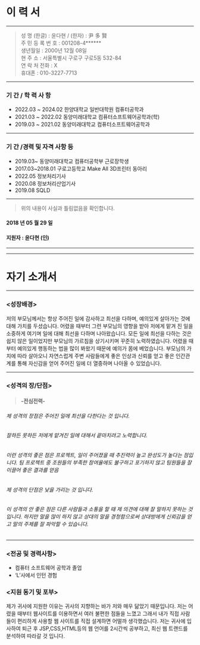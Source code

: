 #	이   력   서
----
>성  명 (한글) :  윤다현 / (한자) : 尹 多 賢	  
주 민 등 록 번 호 :  001208-4******  
생년월일	: 2000년 12월 08일  
현 주 소 : 서울특별시 구로구 구로5동 532-84  
연 락 처	전화 : X                                        
휴대폰 : 010-3227-7713
---
### 기    간	/ 학 력 사 항  
- 2022.03 ~ 2024.02	한양대학교 일반대학원 컴퓨터공학과	  
- 2021.03 ~ 2022.02	동양미래대학교 컴퓨터소프트웨어공학과(학)	  
- 2019.03 ~ 2021.02	동양미래대학교 컴퓨터소프트웨어공학과	  
---
### 기    간 /경력 및 자격 사항 등	
- 2019.03~	동양미래대학교 컴퓨터공학부 근로장학생	  
- 2017.03~2018.01	 구로고등학교 Make All 3D프린터 동아리	  
- 2022.05	정보처리기사	  
- 2020.08	정보처리산업기사	  
- 2019.08	SQLD	  
---

> 위의 내용이 사실과 틀림없음을 확인합니다.

#### 2018 년  05 월  29 일

#### 지원자 : 윤다현 (인) 
---
---
 
 # 자기 소개서
---
### <성장배경>  

저의 부모님께서는 항상 주어진 일에 감사하고 최선을 다하며,
예의있게 살아가는 것에 대해 가치를 두셨습니다.
어렸을 때부터 그런 부모님의 영향을 받아 저에게 맡겨 진 일을 소중하게 여기며
일에 대해 최선을 다하며 나아왔습니다.
모든 일에 최선을 다하는 것은 쉽지 않은 일이었지만
부모님의 가르침을 상기시키며 꾸준히 노력하였습니다.
어렸을 때부터 예의있게 행동하는 법을 많이 봐왔기 때문에 예의가 몸에 베었습니다.
부모님의 가치에 따라 살아오니 자연스럽게 주변 사람들에게 좋은 인상과 신뢰를 얻고 좋은 인간관계를 통해 자신감을 얻어
주어진 일에 더 열중하며 나아올 수 있었습니다.
- - -
### <성격의 장/단점>
>#### -전심전력-  


######  제 성격의 장점은 주어진 일에 최선을 다한다는 것 입니다.
###### 잘하든 못하든 저에게 맡겨진 일에 대해서 끝마치려고 노력합니다.
###### 이런 성격의 좋은 점은 프로젝트, 일이 주어졌을 때 추진력이 높고 완성도가 높다는 점입니다. 팀 프로젝트 중 조원들의 부족한 참여율에도 불구하고 포기하지 않고 팀원들을 잘 이끌어 좋은 결과를 얻음
###### 제 성격의 단점은 낯을 가리는 것 입니다.
###### 이 성격의 안 좋은 점은 다른 사람들과 소통을 할 때 제 의견에 대해 잘 말하지 못하는 것 입니다. 하지만 말을 많이 하지 않고 상대의 말을 경청함으로써 상대방에게 신뢰감을 얻고 말의 주제를 잘 파악할 수 있습니다. 
---
### <전공 및 경력사항>
- 컴퓨터 소프트웨어 공학과 졸업
- ‘L’사에서 인턴 경험
### <지원 동기 및 포부>
제가 귀사에 지원한 이유는 귀사의 지향하는 바가 저와 매우 닮았기 때문입니다. 저는 어렸을 때부터 웹사이트를 이용하면서 여러 불편한 점들을 느꼈고 그래서 내가 직접 사람들이 편리하게 사용할 웹 사이트를 직접 설계하면 어떨까 생각했습니다.
저는 귀사에 입사하여 퇴근 후 JSP,CSS,HTML등의 웹 언어를 2시간씩 공부하고, 최신 웹 트랜드를 분석하여 따라갈 것 입니다.

